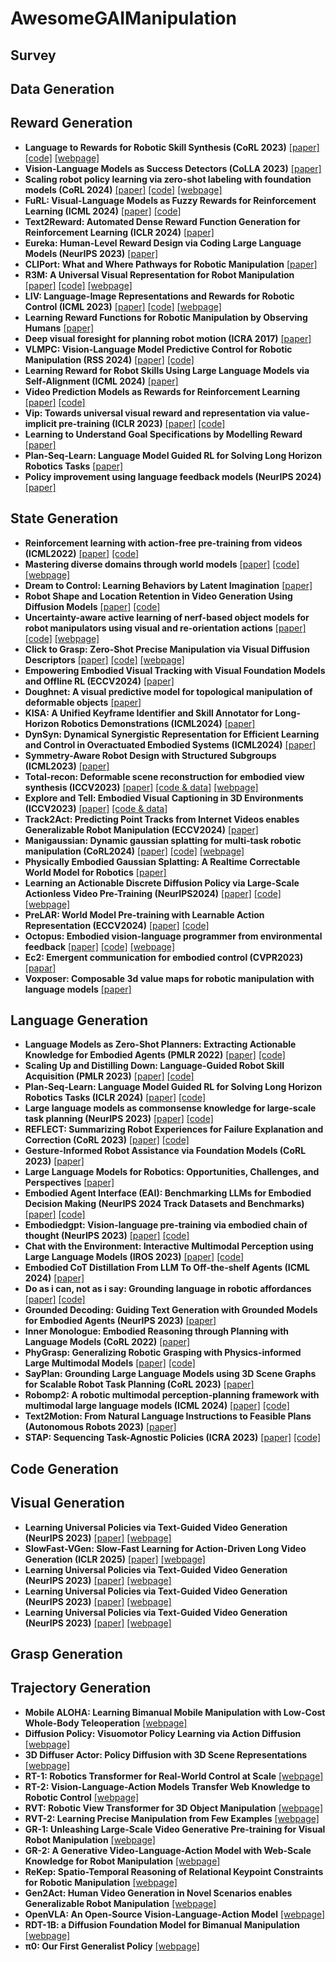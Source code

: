 # AwesomeGAIManipulation

## Survey

## Data Generation

## Reward Generation
- **Language to Rewards for Robotic Skill Synthesis (CoRL 2023)**
  [[paper]](https://openreview.net/forum?id=SgTPdyehXMA)
  [[code]](https://github.com/google-deepmind/language_to_reward_2023)
  [[webpage]](https://language-to-reward.github.io/)
- **Vision-Language Models as Success Detectors (CoLLA 2023)**
  [[paper]](https://proceedings.mlr.press/v232/du23b/du23b.pdf)
- **Scaling robot policy learning via zero-shot labeling with foundation models (CoRL 2024)**
  [[paper]](https://arxiv.org/abs/2410.17772)
  [[code]](https://robottasklabeling.github.io/)
  [[webpage]](https://robottasklabeling.github.io/) 
- **FuRL: Visual-Language Models as Fuzzy Rewards for Reinforcement Learning (ICML 2024)**
  [[paper]]([https://arxiv.org/abs/2402.00000](https://arxiv.org/abs/2406.00645))
  [[code]](https://github.com/fuyw/FuRL)  
- **Text2Reward: Automated Dense Reward Function Generation for Reinforcement Learning (ICLR 2024)**
  [[paper]](https://openreview.net/forum?id=tUM39YTRxH)
- **Eureka: Human-Level Reward Design via Coding Large Language Models (NeurIPS 2023)**
  [[paper]](https://arxiv.org/abs/2310.12931)
- **CLIPort: What and Where Pathways for Robotic Manipulation**
  [[paper]](https://arxiv.org/abs/2109.12098)
- **R3M: A Universal Visual Representation for Robot Manipulation**
  [[paper]](https://arxiv.org/abs/2203.12601)
  [[code]](https://github.com/facebookresearch/r3m)
  [[webpage]](https://sites.google.com/view/robot-r3m/?pli=1)
- **LIV: Language-Image Representations and Rewards for Robotic Control (ICML 2023)**
  [[paper]](https://arxiv.org/abs/2306.00958)
  [[code]](https://github.com/penn-pal-lab/LIV)
  [[webpage]](https://penn-pal-lab.github.io/LIV/)
- **Learning Reward Functions for Robotic Manipulation by Observing Humans**
  [[paper]](https://arxiv.org/abs/2211.09019)
- **Deep visual foresight for planning robot motion (ICRA 2017)**
  [[paper]](https://arxiv.org/abs/1610.00696)
- **VLMPC: Vision-Language Model Predictive Control for Robotic Manipulation (RSS 2024)**
  [[paper]](https://arxiv.org/abs/2407.09829)
  [[code]](https://github.com/PPjmchen/VLMPC)
- **Learning Reward for Robot Skills Using Large Language Models via Self-Alignment (ICML 2024)**
  [[paper]](https://arxiv.org/abs/2405.07162)
- **Video Prediction Models as Rewards for Reinforcement Learning**
  [[paper]](https://arxiv.org/abs/2305.14343)
  [[code]](https://escontrela.me/viper)
- **Vip: Towards universal visual reward and representation via value-implicit pre-training (ICLR 2023)**
  [[paper]](https://arxiv.org/abs/2210.00030)
  [[code]](https://github.com/facebookresearch/vip)
- **Learning to Understand Goal Specifications by Modelling Reward**
  [[paper]](https://arxiv.org/pdf/1806.01946)
- **Plan-Seq-Learn: Language Model Guided RL for Solving Long Horizon Robotics Tasks**
  [[paper]](https://arxiv.org/abs/2405.01534)
- **Policy improvement using language feedback models (NeurIPS 2024)**
  [[paper]](https://arxiv.org/abs/2402.07876)



## State Generation


- **Reinforcement learning with action-free pre-training from videos (ICML2022)**
  [[paper]](https://proceedings.mlr.press/v162/seo22a/seo22a.pdf)
  [[code]](https://github.com/younggyoseo/apv)
- **Mastering diverse domains through world models**
  [[paper]](https://arxiv.org/pdf/2301.04104v2)
  [[code]](https://github.com/danijar/dreamerv3)
  [[webpage]](https://danijar.com/project/dreamerv3/)
- **Dream to Control: Learning Behaviors by Latent Imagination**
  [[paper]](https://arxiv.org/abs/1912.01603)
- **Robot Shape and Location Retention in Video Generation Using Diffusion Models**
  [[paper]](https://arxiv.org/abs/2407.02873)
  [[code]](https://github.com/PengPaulWang/diffusion-robots)
- **Uncertainty-aware active learning of nerf-based object models for robot manipulators using visual and re-orientation actions**
  [[paper]](https://actnerf.github.io/)
  [[code]](https://github.com/ActNeRF/ActNeRF)
  [[webpage]](https://actnerf.github.io/)
- **Click to Grasp: Zero-Shot Precise Manipulation via Visual Diffusion Descriptors**
  [[paper]](https://arxiv.org/abs/2403.14526)
  [[code]](https://github.com/tsagkas/click2grasp)
  [[webpage]](https://tsagkas.github.io/click2grasp/)
- **Empowering Embodied Visual Tracking with Visual Foundation Models and Offline RL (ECCV2024)**
  [[paper]](https://arxiv.org/abs/2404.09857)
- **Doughnet: A visual predictive model for topological manipulation of deformable objects**
  [[paper]](https://arxiv.org/abs/2404.12524)
- **KISA: A Unified Keyframe Identifier and Skill Annotator for Long-Horizon Robotics Demonstrations (ICML2024)**
  [[paper]](https://openreview.net/pdf?id=oCI9gHocws)
- **DynSyn: Dynamical Synergistic Representation for Efficient Learning and Control in Overactuated Embodied Systems (ICML2024)**
  [[paper]](https://arxiv.org/abs/2407.11472)
- **Symmetry-Aware Robot Design with Structured Subgroups (ICML2023)**
  [[paper]](https://arxiv.org/abs/2306.00036)
- **Total-recon: Deformable scene reconstruction for embodied view synthesis (ICCV2023)**
  [[paper]](https://arxiv.org/abs/2304.12317)
  [[code & data]](https://github.com/andrewsonga/Total-Recon)
  [[webpage]](https://andrewsonga.github.io/totalrecon)
- **Explore and Tell: Embodied Visual Captioning in 3D Environments (ICCV2023)**
  [[paper]](https://arxiv.org/abs/2308.10447)
  [[code & data]](https://aim3-ruc.github.io/ExploreAndTell)
- **Track2Act: Predicting Point Tracks from Internet Videos enables Generalizable Robot Manipulation (ECCV2024)**
  [[paper]](https://arxiv.org/abs/2405.01527)
- **Manigaussian: Dynamic gaussian splatting for multi-task robotic manipulation (CoRL2024)**
  [[paper]](https://arxiv.org/abs/2403.08321)
  [[code]](https://github.com/GuanxingLu/ManiGaussian)
  [[webpage]](https://guanxinglu.github.io/ManiGaussian/)
- **Physically Embodied Gaussian Splatting: A Realtime Correctable World Model for Robotics**
  [[paper]](https://arxiv.org/abs/2406.10788)
- **Learning an Actionable Discrete Diffusion Policy via Large-Scale Actionless Video Pre-Training (NeurIPS2024)**
  [[paper]](https://arxiv.org/pdf/2402.14407)
  [[code]](https://github.com/tinnerhrhe/VPDD)
  [[webpage]](https://video-diff.github.io/)
- **PreLAR: World Model Pre-training with Learnable Action Representation (ECCV2024)**
  [[paper]](https://www.ecva.net/papers/eccv_2024/papers_ECCV/papers/03363.pdf)
  [[code]](https://github.com/zhanglixuan0720/PreLAR)
- **Octopus: Embodied vision-language programmer from environmental feedback**
  [[paper]](https://arxiv.org/abs/2310.08588)
  [[code]](https://github.com/dongyh20/Octopus)
  [[webpage]](https://choiszt.github.io/Octopus/)
- **Ec2: Emergent communication for embodied control (CVPR2023)**
  [[papar]](https://arxiv.org/abs/2304.09448)
- **Voxposer: Composable 3d value maps for robotic manipulation with language models**
  [[paper]](https://arxiv.org/abs/2307.05973)

## Language Generation
- **Language Models as Zero-Shot Planners: Extracting Actionable Knowledge for Embodied Agents (PMLR 2022)**
  [[paper]](https://arxiv.org/pdf/2201.07207.pdf)
  [[code]](https://github.com/huangwl18/language-planner)
- **Scaling Up and Distilling Down: Language-Guided Robot Skill Acquisition (PMLR 2023)**
  [[paper]](https://arxiv.org/abs/2307.14535)
  [[code]](https://github.com/real-stanford/scalingup)
- **Plan-Seq-Learn: Language Model Guided RL for Solving Long Horizon Robotics Tasks (ICLR 2024)**
  [[paper]](https://arxiv.org/pdf/2405.01534)
  [[code]](https://github.com/mihdalal/planseqlearn)
- **Large language models as commonsense knowledge for large-scale task planning (NeurIPS 2023)**
  [[paper]](https://arxiv.org/abs/2305.14078)
  [[code]](https://github.com/1989Ryan/llm-mcts)
- **REFLECT: Summarizing Robot Experiences for Failure Explanation and Correction (CoRL 2023)**
  [[paper]](https://arxiv.org/abs/2306.15724)
  [[code]](https://github.com/real-stanford/reflect)
- **Gesture-Informed Robot Assistance via Foundation Models (CoRL 2023)**
  [[paper]](https://openreview.net/pdf?id=Ffn8Z4Q-zU)
- **Large Language Models for Robotics: Opportunities, Challenges, and Perspectives**
  [[paper]](https://arxiv.org/pdf/2401.04334)
- **Embodied Agent Interface (EAI): Benchmarking LLMs for Embodied Decision Making (NeurIPS 2024 Track Datasets and Benchmarks)**
  [[paper]](https://arxiv.org/abs/2410.07166)
  [[code]](https://github.com/embodied-agent-interface/embodied-agent-interface)
- **Embodiedgpt: Vision-language pre-training via embodied chain of thought (NeurIPS 2023)**
  [[paper]](https://arxiv.org/pdf/2305.15021.pdf)
  [[code]](https://github.com/OpenGVLab/EmbodiedGPT)
- **Chat with the Environment: Interactive Multimodal Perception using Large Language Models (IROS 2023)**
  [[paper]](https://arxiv.org/abs/2303.08268)
  [[code]](https://github.com/xf-zhao/Matcha)
- **Embodied CoT Distillation From LLM To Off-the-shelf Agents (ICML 2024)**
   [[paper]](https://arxiv.org/html/2412.11499v1)
- **Do as i can, not as i say: Grounding language in robotic affordances**
  [[paper]](https://say-can.github.io/assets/palm_saycan.pdf)
  [[code]](https://github.com/google-research/google-research/tree/master/saycan)
- **Grounded Decoding: Guiding Text Generation with Grounded Models for Embodied Agents (NeurIPS 2023)**
  [[paper]](https://openreview.net/pdf?id=JCCi58IUsh)
- **Inner Monologue: Embodied Reasoning through Planning with Language Models (CoRL 2022)**
 [[paper]](https://arxiv.org/abs/2207.05608)
- **PhyGrasp: Generalizing Robotic Grasping with Physics-informed Large Multimodal Models**
  [[paper]](https://arxiv.org/pdf/2402.16836.pdf)
  [[code]](https://github.com/dkguo/PhyGrasp)
- **SayPlan: Grounding Large Language Models using 3D Scene Graphs for Scalable Robot Task Planning (CoRL 2023)**
  [[paper]](https://arxiv.org/abs/2307.06135)
- **Robomp2: A robotic multimodal perception-planning framework with multimodal large language models (ICML 2024)**
  [[paper]](https://arxiv.org/abs/2404.04929)
  [[code]](https://github.com/aopolin-lv/RoboMP2)
- **Text2Motion: From Natural Language Instructions to Feasible Plans (Autonomous Robots 2023)**
   [[paper]](https://openreview.net/pdf?id=M1yTyG5P7Cl)
- **STAP: Sequencing Task-Agnostic Policies (ICRA 2023)**
  [[paper]](https://arxiv.org/abs/2210.12250)
  [[code]](https://github.com/agiachris/STAP)
  
## Code Generation

## Visual Generation
- **Learning Universal Policies via Text-Guided Video Generation (NeurIPS 2023)**
  [[paper]](https://arxiv.org/abs/2302.00111)
  [[webpage]](https://universal-policy.github.io/unipi/)
- **SlowFast-VGen: Slow-Fast Learning for Action-Driven Long Video Generation (ICLR 2025)**
  [[paper]](https://arxiv.org/abs/2410.23277)
  [[webpage]](https://slowfast-vgen.github.io/)
- **Learning Universal Policies via Text-Guided Video Generation (NeurIPS 2023)**
  [[paper]](https://arxiv.org/abs/2302.00111)
  [[webpage]](https://universal-policy.github.io/unipi/)
- **Learning Universal Policies via Text-Guided Video Generation (NeurIPS 2023)**
  [[paper]](https://arxiv.org/abs/2302.00111)
  [[webpage]](https://universal-policy.github.io/unipi/)
- **Learning Universal Policies via Text-Guided Video Generation (NeurIPS 2023)**
  [[paper]](https://arxiv.org/abs/2302.00111)
  [[webpage]](https://universal-policy.github.io/unipi/)

  


## Grasp Generation

## Trajectory Generation
- **Mobile ALOHA: Learning Bimanual Mobile Manipulation with Low-Cost Whole-Body Teleoperation**
  [[webpage]](https://mobile-aloha.github.io)
- **Diffusion Policy: Visuomotor Policy Learning via Action Diffusion**
  [[webpage]](https://diffusion-policy.cs.columbia.edu)
- **3D Diffuser Actor: Policy Diffusion with 3D Scene Representations**
  [[webpage]](https://3d-diffuser-actor.github.io)
- **RT-1: Robotics Transformer for Real-World Control at Scale**
  [[webpage]](https://robotics-transformer1.github.io)
- **RT-2: Vision-Language-Action Models Transfer Web Knowledge to Robotic Control**
  [[webpage]](https://robotics-transformer2.github.io)
- **RVT: Robotic View Transformer for 3D Object Manipulation**
  [[webpage]](https://robotic-view-transformer.github.io)
- **RVT-2: Learning Precise Manipulation from Few Examples**
  [[webpage]](https://robotic-view-transformer-2.github.io)
- **GR-1: Unleashing Large-Scale Video Generative Pre-training for Visual Robot Manipulation**
  [[webpage]](https://gr1-manipulation.github.io)
- **GR-2: A Generative Video-Language-Action Model with Web-Scale Knowledge for Robot Manipulation**
  [[webpage]](https://gr2-manipulation.github.io)
- **ReKep: Spatio-Temporal Reasoning of Relational Keypoint Constraints for Robotic Manipulation**
  [[webpage]](https://rekep-robot.github.io)
- **Gen2Act: Human Video Generation in Novel Scenarios enables Generalizable Robot Manipulation**
  [[webpage]](https://homangab.github.io/gen2act)
- **OpenVLA: An Open-Source Vision-Language-Action Model**
  [[webpage]](https://openvla.github.io/)
- **RDT-1B: a Diffusion Foundation Model for Bimanual Manipulation**
  [[webpage]](https://rdt-robotics.github.io/rdt-robotics)
- **π0: Our First Generalist Policy**
  [[webpage]](https://www.physicalintelligence.company/blog/pi0)  
    
